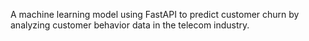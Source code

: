 A machine learning model using FastAPI to predict customer churn by analyzing customer behavior data in the telecom industry.
